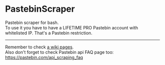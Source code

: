 # PastebinScraper
Pastebin scraper for bash.  
To use it you have to have a LIFETIME PRO Pastebin account with whitelisted IP. That's a Pastebin restriction.

***

Remember to check [a wiki pages](https://github.com/Bielecki/PastebinScraper/wiki).  
Also don't forget to check Pastebin api FAQ page too: https://pastebin.com/api_scraping_faq
